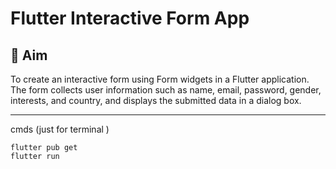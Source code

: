 # Flutter Interactive Form App

## 🎯 Aim
To create an interactive form using Form widgets in a Flutter application. The form collects user information such as name, email, password, gender, interests, and country, and displays the submitted data in a dialog box.

---


cmds (just for terminal )
```
flutter pub get
flutter run
```